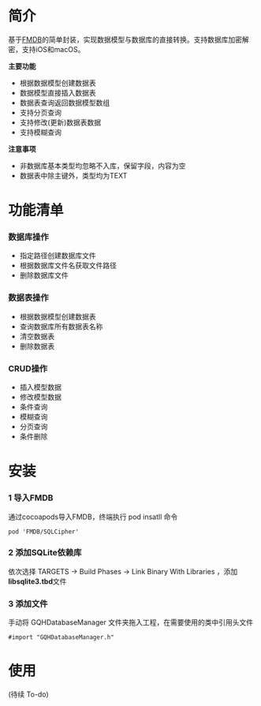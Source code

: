 # 简介

基于[FMDB](https://github.com/ccgus/fmdb.git)的简单封装，实现数据模型与数据库的直接转换。支持数据库加密解密，支持iOS和macOS。

**主要功能**

* 根据数据模型创建数据表
* 数据模型直接插入数据表
* 数据表查询返回数据模型数组
* 支持分页查询
* 支持修改(更新)数据表数据
* 支持模糊查询

**注意事项**

* 非数据库基本类型均忽略不入库，保留字段，内容为空
* 数据表中除主键外，类型均为TEXT

# 功能清单

### 数据库操作

* 指定路径创建数据库文件
* 根据数据库文件名获取文件路径
* 删除数据库文件

### 数据表操作

* 根据数据模型创建数据表
* 查询数据库所有数据表名称
* 清空数据表
* 删除数据表

### CRUD操作

* 插入模型数据
* 修改模型数据
* 条件查询 
*  模糊查询
* 分页查询
* 条件删除

# 安装

### 1 导入FMDB

通过cocoapods导入FMDB，终端执行 pod insatll 命令

```
pod 'FMDB/SQLCipher'
```

### 2 添加SQLite依赖库

依次选择 TARGETS -> Build Phases -> Link Binary With Libraries ，添加 **libsqlite3.tbd**文件

### 3 添加文件

手动将 GQHDatabaseManager 文件夹拖入工程，在需要使用的类中引用头文件

```
#import "GQHDatabaseManager.h"
```


# 使用

(待续 To-do)
